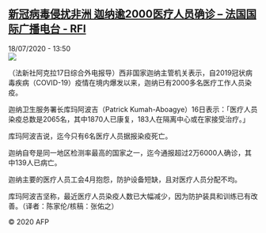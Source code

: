 <!--1595076909000-->
[新冠病毒侵扰非洲  迦纳逾2000医疗人员确诊 – 法国国际广播电台 - RFI](http://www.rfi.fr//cn/contenu/20200718-%E6%96%B0%E5%86%A0%E7%97%85%E6%AF%92%E4%BE%B5%E6%89%B0%E9%9D%9E%E6%B4%B2-%E8%BF%A6%E7%BA%B3%E9%80%BE2000%E5%8C%BB%E7%96%97%E4%BA%BA%E5%91%98%E7%A1%AE%E8%AF%8A)
------

<div>18/07/2020 - 13:50</div><img src="https://s.rfi.fr/media/display/311f3b0c-c8f4-11ea-8097-005056bf87d6/w:310/p:16x9/int0008b.200718195002.jpg"><div class="t-content__body u-clearfix"><div class="m-interstitial"></div><p>（法新社阿克拉17日综合外电报导）西非国家迦纳主管机关表示，自2019冠状病毒疾病（COVID-19）疫情在境内爆发以来，迦纳已有2000多名医疗工作人员染疫。</p><p>    迦纳卫生服务署长库玛阿波吉（Patrick Kumah-Aboagye）16日表示：「医疗人员染疫总数是2065名，其中1870人已康复，183人在隔离中心或在家接受治疗。」</p><p>    库玛阿波吉说，迄今只有6名医疗人员据报染疫死亡。</p><p>    迦纳自夸是同一地区检测率最高的国家之一，迄今通报超过2万6000人确诊，其中139人已病亡。</p><p>    迦纳主要的医疗人员工会4月抱怨，防护设备短缺，且对医疗人员分配不均。</p><p>    库玛阿波吉坚称，最近医疗人员染疫人数已大幅减少，因为防护装具和训练已有改善。（译者：陈家伦/核稿：张佑之）</p><p class="t-copyright">© 2020 AFP</p>        </div>
